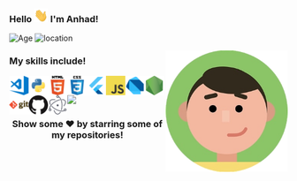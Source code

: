 ### Hello <img src="https://github.com/Andy-Python-Programmer/Andy-Python-Programmer/blob/master/hello.gif" height="25px"> I'm Anhad!

![Age](https://img.shields.io/badge/Age-13-blue)
![location](https://img.shields.io/badge/Live%20in-Australia-red)

<img src="https://github.com/Andy-Python-Programmer/Andy-Python-Programmer/blob/master/avatar.png" align="right" height="220px">

### My skills include!

<img align="left" alt="Visual Studio Code" width="35px" src="https://raw.githubusercontent.com/github/explore/master/topics/visual-studio-code/visual-studio-code.png" />
<img align="left" alt="Python" width="35px" src="https://raw.githubusercontent.com/github/explore/master/topics/python/python.png" /><img align="left" alt="HTML" width="35px" src="https://raw.githubusercontent.com/github/explore/master/topics/html/html.png" />
<img align="left" alt="CSS" width="35px" src="https://raw.githubusercontent.com/github/explore/master/topics/css/css.png" />
<img align="left" alt="Flutter" width="35px" src="https://raw.githubusercontent.com/github/explore/master/topics/flutter/flutter.png" />
<img align="left" alt="Java Script" width="35px" src="https://raw.githubusercontent.com/github/explore/master/topics/javascript/javascript.png" />
<img align="left" alt="Dart" width="35px" src="https://raw.githubusercontent.com/github/explore/master/topics/dart/dart.png" />
<img align="left" alt="Node Js" width="35px" src="https://raw.githubusercontent.com/github/explore/master/topics/nodejs/nodejs.png" />
<img align="left" alt="Git" width="35px" src="https://raw.githubusercontent.com/github/explore/master/topics/git/git.png" />
<img align="left" alt="Git Hub" width="35px" src="https://raw.githubusercontent.com/github/explore/master/topics/github/github.png" />
<img align="left" alt="Electron" width="35px" src="https://raw.githubusercontent.com/github/explore/master/topics/electron/electron.png" />

<br>
<br>

<img src="https://github-readme-stats.vercel.app/api?username=andy-python-programmer">

<!--
**Andy-Python-Programmer/Andy-Python-Programmer** is a ✨ _special_ ✨ repository because its `README.md` (this file) appears on you GitHub profile.
[![Top Langs](https://github-readme-stats.vercel.app/api/top-langs/?username=andy-python-programmer)](https://github.com/andy-python-programmer/github-readme-stats)
Here are some ideas to get you started:

- 🔭 I’m currently working on ...
- 🌱 I’m currently learning ...
- 👯 I’m looking to collaborate on ...
- 🤔 I’m looking for help with ...
- 💬 Ask me about ...
- 📫 How to reach me: ...
- 😄 Pronouns: ...
- ⚡ Fun fact: ...
-->

<h3 align="center">Show some ❤️ by starring some of my repositories!</h3>
